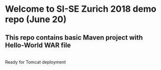 # Welcome to SI-SE Zurich 2018 demo repo (June 20)
## This repo contains basic Maven project with Hello-World WAR file 
<BR> Ready for Tomcat deployment 

